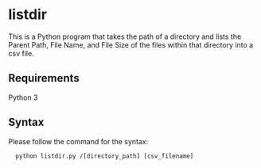 # listdir
This is a Python program that takes the path of a directory and lists the Parent
Path, File Name, and File Size of the files within that directory into a csv file.

## Requirements
Python 3

## Syntax
Please follow the command for the syntax:
```
  python listdir.py /[directory_path] [csv_filename]
```

